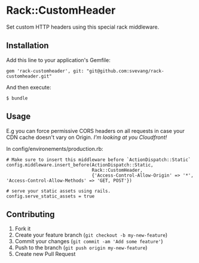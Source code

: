 # Rack::CustomHeader

Set custom HTTP headers using this special rack middleware. 

## Installation

Add this line to your application's Gemfile:

    gem 'rack-customheader', git: "git@github.com:svevang/rack-customheader.git"

And then execute:

    $ bundle

## Usage

E.g you can force permissive CORS headers on all requests in case your CDN cache doesn't vary on Origin. _I'm looking at you Cloudfront!_

In config/environements/production.rb:

    # Make sure to insert this middleware before `ActionDispatch::Static`
    config.middleware.insert_before(ActionDispatch::Static, 
                                    Rack::CustomHeader, 
                                    {'Access-Control-Allow-Origin' => '*', 'Access-Control-Allow-Methods' => 'GET, POST'})

    # serve your static assets using rails.
    config.serve_static_assets = true

## Contributing

1. Fork it
2. Create your feature branch (`git checkout -b my-new-feature`)
3. Commit your changes (`git commit -am 'Add some feature'`)
4. Push to the branch (`git push origin my-new-feature`)
5. Create new Pull Request
